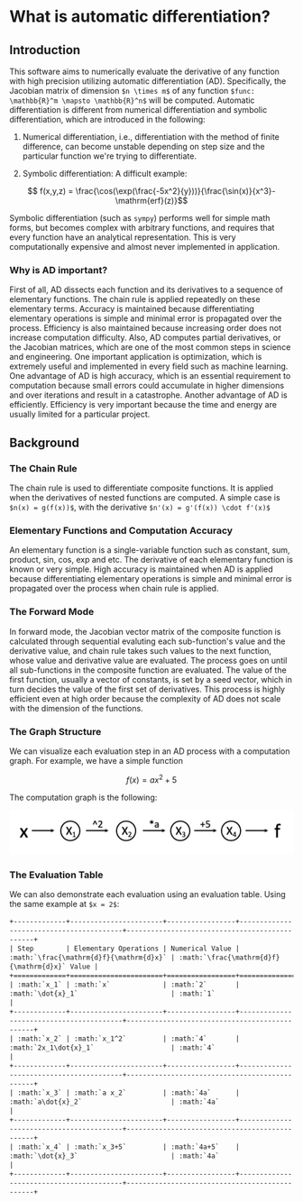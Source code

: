 # What is automatic differentiation?

## Introduction

This software aims to numerically evaluate the derivative of any function with high precision utilizing automatic differentiation (AD). Specifically, the Jacobian matrix of dimension `$n \times m$` of any function `$func: \mathbb{R}^m \mapsto \mathbb{R}^n$` will be computed. Automatic differentiation is different from numerical differentiation and symbolic differentiation, which are introduced in the following:

1. Numerical differentiation, i.e., differentiation with the method of finite difference, can become unstable depending on step size and the particular function we're trying to differentiate.

2. Symbolic differentiation:
A difficult example:

```math
 f(x,y,z) = \frac{\cos(\exp(\frac{-5x^2}{y}))}{\frac{\sin(x)}{x^3}-\mathrm{erf}(z)}
```

Symbolic differentiation (such as `sympy`) performs well for simple math forms, but becomes complex with arbitrary functions, and requires that every function have an analytical representation. This is very computationally expensive and almost never implemented in application.

### Why is AD important?

First of all, AD dissects each function and its derivatives to a sequence of elementary functions. The chain rule is applied repeatedly on these elementary terms. Accuracy is maintained because differentiating elementary operations is simple and minimal error is propagated over the process. Efficiency is also maintained because increasing order does not increase computation difficulty.
Also, AD computes partial derivatives, or the Jacobian matrices, which are one of the most common steps in science and engineering. One important application is optimization, which is extremely useful and implemented in every field such as machine learning.
One advantage of AD is high accuracy, which is an essential requirement to computation because small errors could accumulate in higher dimensions and over iterations and result in a catastrophe. 
Another advantage of AD is efficiently. Efficiency is very important because the time and energy are usually limited for a particular project.

## Background

### The Chain Rule

The chain rule is used to differentiate composite functions. It is applied when the derivatives of nested functions are computed. A simple case is `$n(x) = g(f(x))$`, with the derivative `$n'(x) = g'(f(x)) \cdot f'(x)$`

### Elementary Functions and Computation Accuracy 

An elementary function is a single-variable function such as constant, sum, product, sin, cos, exp and etc. The derivative of each elementary function is known or very simple. High accuracy is maintained when AD is applied because differentiating elementary operations is simple and minimal error is propagated over the process when chain rule is applied.

### The Forward Mode

In forward mode, the Jacobian vector matrix of the composite function is calculated through sequential evaluting each sub-function's value and the derivative value, and chain rule takes such values to the next function, whose value and derivative value are evaluated. The process goes on until all sub-functions in the composite function are evaluated. The value of the first function, usually a vector of constants, is set by a seed vector, which in turn decides the value of the first set of derivatives. This process is highly efficient even at high order because the complexity of AD does not scale with the dimension of the functions. 

### The Graph Structure

We can visualize each evaluation step in an AD process with a computation graph. For example, we have a simple function 

```math
f\left(x\right) = a x^2 + 5
```

The computation graph is the following:

![](image/milestone1_computation_graph.png)

### The Evaluation Table

We can also demonstrate each evaluation using an evaluation table. Using the same example at `$x = 2$`:

```eval_rst
+-------------+-----------------------+-----------------+-----------------------------------------+-----------------------------------------------+
| Step        | Elementary Operations | Numerical Value | :math:`\frac{\mathrm{d}f}{\mathrm{d}x}` | :math:`\frac{\mathrm{d}f}{\mathrm{d}x}` Value |
+=============+=======================+=================+=========================================+===============================================+
| :math:`x_1` | :math:`x`             | :math:`2`       | :math:`\dot{x}_1`                       | :math:`1`                                     |
+-------------+-----------------------+-----------------+-----------------------------------------+-----------------------------------------------+
| :math:`x_2` | :math:`x_1^2`         | :math:`4`       | :math:`2x_1\dot{x}_1`                   | :math:`4`                                     |
+-------------+-----------------------+-----------------+-----------------------------------------+-----------------------------------------------+
| :math:`x_3` | :math:`a x_2`         | :math:`4a`      | :math:`a\dot{x}_2`                      | :math:`4a`                                    |
+-------------+-----------------------+-----------------+-----------------------------------------+-----------------------------------------------+
| :math:`x_4` | :math:`x_3+5`         | :math:`4a+5`    | :math:`\dot{x}_3`                       | :math:`4a`                                    |
+-------------+-----------------------+-----------------+-----------------------------------------+-----------------------------------------------+
```